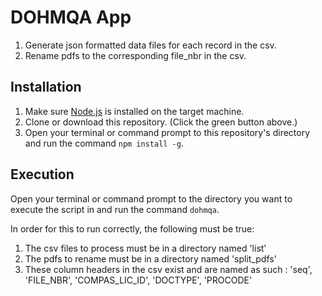# DOHMQA App

1. Generate json formatted data files for each record in the csv.
2. Rename pdfs to the corresponding file_nbr in the csv.

## Installation

1. Make sure [Node.js](https://nodejs.org/en/) is installed on the target machine.
2. Clone or download this repository. (Click the green button above.)
3. Open your terminal or command prompt to this repository's directory and run the command `npm install -g`.


## Execution 

Open your terminal or command prompt to the directory you want to execute the script in and run the command `dohmqa`.

In order for this to run correctly, the following must be true:
1. The csv files to process must be in a directory named 'list'
2. The pdfs to rename must be in a directory named 'split_pdfs'
3. These column headers in the csv exist and are named as such : 'seq', 'FILE_NBR', 'COMPAS_LIC_ID', 'DOCTYPE', 'PROCODE'
